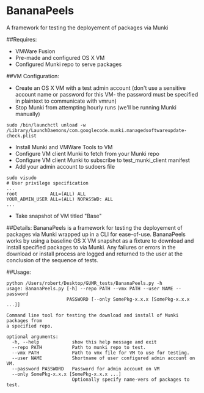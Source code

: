 # BananaPeels
A framework for testing the deployement of packages via Munki

##Requires:
- VMWare Fusion
- Pre-made and configured OS X VM
- Configured Munki repo to serve packages

##VM Configuration:
- Create an OS X VM with a test admin account (don't use a sensitive account name or password for this VM- the password must be specified in plaintext to communicate with vmrun)
- Stop Munki from attempting hourly runs (we'll be running Munki manually)
```
sudo /bin/launchctl unload -w /Library/LaunchDaemons/com.googlecode.munki.managedsoftwareupdate-check.plist
```
- Install Munki and VMWare Tools to VM
- Configure VM client Munki to fetch from your Munki repo
- Configure VM client Munki to subscribe to test_munki_client manifest
- Add your admin account to sudoers file
```
sudo visudo
# User privilege specification
...
root            ALL=(ALL) ALL
YOUR_ADMIN_USER ALL=(ALL) NOPASSWD: ALL
...
```
- Take snapshot of VM titled "Base"

##Details:
BananaPeels is a framework for testing the deployement of packages via Munki wrapped up in a CLI for ease-of-use. BananaPeels works by using a baseline OS X VM snapshot as a fixture to download and install specified packages to via Munki. Any failures or errors in the download or install process are logged and returned to the user at the conclusion of the sequence of tests.

##Usage:
```
python /Users/robert/Desktop/GUMR_tests/BananaPeels.py -h
usage: BananaPeels.py [-h] --repo PATH --vmx PATH --user NAME --password
                      PASSWORD [--only SomePkg-x.x.x [SomePkg-x.x.x ...]]

Command line tool for testing the download and install of Munki packages from
a specified repo.

optional arguments:
  -h, --help            show this help message and exit
  --repo PATH           Path to munki repo to test.
  --vmx PATH            Path to vmx file for VM to use for testing.
  --user NAME           Shortname of user configured admin account on VM.
  --password PASSWORD   Password for admin account on VM
  --only SomePkg-x.x.x [SomePkg-x.x.x ...]
                        Optionally specify name-vers of packages to test.
```
